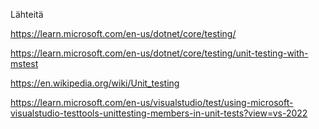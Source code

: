 Lähteitä

https://learn.microsoft.com/en-us/dotnet/core/testing/

https://learn.microsoft.com/en-us/dotnet/core/testing/unit-testing-with-mstest

https://en.wikipedia.org/wiki/Unit_testing

https://learn.microsoft.com/en-us/visualstudio/test/using-microsoft-visualstudio-testtools-unittesting-members-in-unit-tests?view=vs-2022